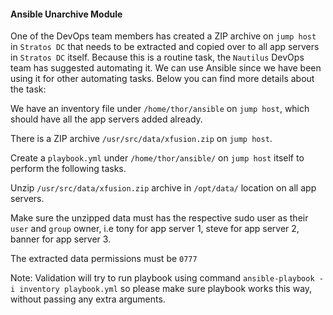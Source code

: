 #### Ansible Unarchive Module

One of the DevOps team members has created a ZIP archive on `jump host` in `Stratos DC` that needs to be extracted and copied over to all app servers in `Stratos DC` itself. Because this is a routine task, the `Nautilus` DevOps team has suggested automating it. We can use Ansible since we have been using it for other automating tasks. Below you can find more details about the task:

We have an inventory file under `/home/thor/ansible` on `jump host`, which should have all the app servers added already.

There is a ZIP archive `/usr/src/data/xfusion.zip` on `jump host`.

Create a `playbook.yml` under `/home/thor/ansible/` on `jump host` itself to perform the following tasks.

Unzip `/usr/src/data/xfusion.zip` archive in `/opt/data/` location on all app servers.

Make sure the unzipped data must has the respective sudo user as their `user` and `group` owner, i.e tony for app server 1, steve for app server 2, banner for app server 3.

The extracted data permissions must be `0777`

Note: Validation will try to run playbook using command `ansible-playbook -i inventory playbook.yml` so please make sure playbook works this way, without passing any extra arguments.
